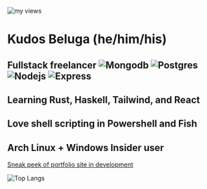 ![my views](https://komarev.com/ghpvc/?username=kudostoy0u)
# Kudos Beluga (he/him/his)
## Fullstack freelancer ![Mongodb](https://img.shields.io/badge/-postgres?style=flat-square&logo=mongodb&logoColor=white&color=313131) ![Postgres](https://img.shields.io/badge/-postgres?style=flat-square&logo=postgresql&logoColor=white&color=313131) ![Nodejs](https://img.shields.io/badge/-nodejs?style=flat-square&logo=node.js&logoColor=white&color=313131) ![Express](https://img.shields.io/badge/-Express?style=flat-square&logo=express&logoColor=white&color=313131)
## Learning Rust, Haskell, Tailwind, and React
## Love shell scripting in Powershell and Fish
## Arch Linux + Windows Insider user
[Sneak peek of portfolio site in development](https://user-images.githubusercontent.com/69732000/118157549-4cf36d80-b3e0-11eb-8650-891f847d3e04.png)

![Top Langs](https://github-readme-stats.vercel.app/api/top-langs/?username=kudostoy0u)
